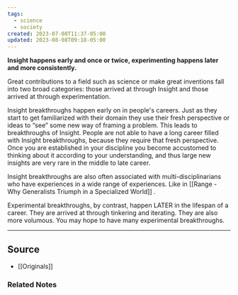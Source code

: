 ```yaml
---
tags:
  - science
  - society
created: 2023-07-08T11:37-05:00
updated: 2023-08-08T09:18-05:00
---
```

**Insight happens early and once or twice, experimenting happens later and more consistently.**

Great contributions to a field such as science or make great inventions fall into two broad categories: those arrived at through Insight and those arrived at through experimentation.

Insight breakthroughs happen early on in people's careers. Just as they start to get familiarized with their domain they use their fresh perspective or ideas to “see” some new way of framing a problem. This leads to breakthroughs of Insight. People are not able to have a long career filled with Insight breakthroughs, because they require that fresh perspective. Once you are established in your discipline you become accustomed to thinking about it according to your understanding, and thus large new insights are very rare in the middle to late career. 

Insight breakthroughs are also often associated with multi-disciplinarians who have experiences in a wide range of experiences. Like in [[Range - Why Generalists Triumph in a Specialized World]]  .

Experimental breakthroughs, by contrast, happen LATER in the lifespan of a career. They are arrived at through tinkering and iterating. They are also more volumous. You may hope to have many experimental breakthroughs.

---

## Source
- [[Originals]]

### Related Notes